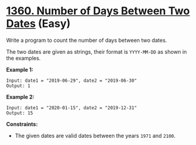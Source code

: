 # [1360. Number of Days Between Two Dates][link] (Easy)

[link]: https://leetcode.com/problems/number-of-days-between-two-dates/

Write a program to count the number of days between two dates.

The two dates are given as strings, their format is `YYYY-MM-DD` as shown in the examples.

**Example 1:**

```
Input: date1 = "2019-06-29", date2 = "2019-06-30"
Output: 1
```

**Example 2:**

```
Input: date1 = "2020-01-15", date2 = "2019-12-31"
Output: 15
```

**Constraints:**

- The given dates are valid dates between the years `1971` and `2100`.
